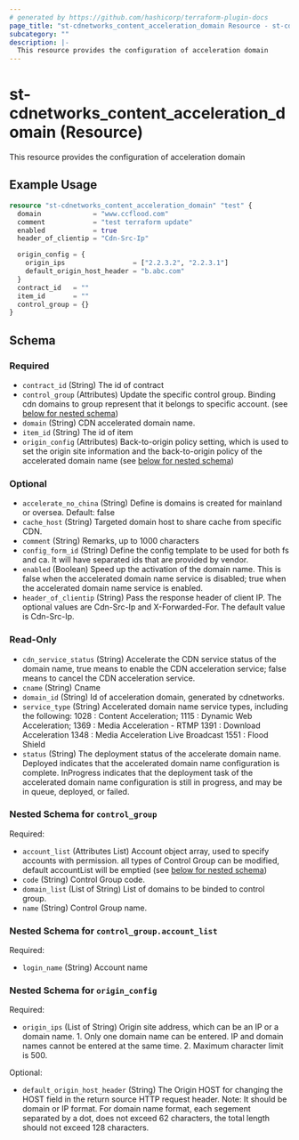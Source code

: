 ```yaml
---
# generated by https://github.com/hashicorp/terraform-plugin-docs
page_title: "st-cdnetworks_content_acceleration_domain Resource - st-cdnetworks"
subcategory: ""
description: |-
  This resource provides the configuration of acceleration domain
---
```


# st-cdnetworks_content_acceleration_domain (Resource)

This resource provides the configuration of acceleration domain

## Example Usage

```terraform
resource "st-cdnetworks_content_acceleration_domain" "test" {
  domain             = "www.ccflood.com"
  comment            = "test terraform update"
  enabled            = true
  header_of_clientip = "Cdn-Src-Ip"

  origin_config = {
    origin_ips                 = ["2.2.3.2", "2.2.3.1"]
    default_origin_host_header = "b.abc.com"
  }
  contract_id   = ""
  item_id       = ""
  control_group = {}
}
```

<!-- schema generated by tfplugindocs -->
## Schema

### Required

- `contract_id` (String) The id of contract
- `control_group` (Attributes) Update the specific control group. Binding cdn domains to group represent that it belongs to specific account. (see [below for nested schema](#nestedatt--control_group))
- `domain` (String) CDN accelerated domain name.
- `item_id` (String) The id of item
- `origin_config` (Attributes) Back-to-origin policy setting, which is used to set the origin site information and the back-to-origin policy of the accelerated domain name (see [below for nested schema](#nestedatt--origin_config))

### Optional

- `accelerate_no_china` (String) Define is domains is created for mainland or oversea. Default: false
- `cache_host` (String) Targeted domain host to share cache from specific CDN.
- `comment` (String) Remarks, up to 1000 characters
- `config_form_id` (String) Define the config template to be used for both fs and ca. It will have separated ids that are provided by vendor.
- `enabled` (Boolean) Speed up the activation of the domain name. This is false when the accelerated domain name service is disabled; true when the accelerated domain name service is enabled.
- `header_of_clientip` (String) Pass the response header of client IP. The optional values are Cdn-Src-Ip and X-Forwarded-For. The default value is Cdn-Src-Ip.

### Read-Only

- `cdn_service_status` (String) Accelerate the CDN service status of the domain name, true means to enable the CDN acceleration service; false means to cancel the CDN acceleration service.
- `cname` (String) Cname
- `domain_id` (String) Id of acceleration domain, generated by cdnetworks.
- `service_type` (String) Accelerated domain name service types, including the following: 1028 : Content Acceleration; 1115 : Dynamic Web Acceleration; 1369 : Media Acceleration - RTMP 1391 : Download Acceleration 1348 : Media Acceleration Live Broadcast 1551 : Flood Shield
- `status` (String) The deployment status of the accelerate domain name. Deployed indicates that the accelerated domain name configuration is complete. InProgress indicates that the deployment task of the accelerated domain name configuration is still in progress, and may be in queue, deployed, or failed.

<a id="nestedatt--control_group"></a>
### Nested Schema for `control_group`

Required:

- `account_list` (Attributes List) Account object array, used to specify accounts with permission. all types of Control Group can be modified, default accountList will be emptied (see [below for nested schema](#nestedatt--control_group--account_list))
- `code` (String) Control Group code.
- `domain_list` (List of String) List of domains to be binded to control group.
- `name` (String) Control Group name.

<a id="nestedatt--control_group--account_list"></a>
### Nested Schema for `control_group.account_list`

Required:

- `login_name` (String) Account name



<a id="nestedatt--origin_config"></a>
### Nested Schema for `origin_config`

Required:

- `origin_ips` (List of String) Origin site address, which can be an IP or a domain name.
						1. Only one domain name can be entered. IP and domain names cannot be entered at the same time.
						2. Maximum character limit is 500.

Optional:

- `default_origin_host_header` (String) The Origin HOST for changing the HOST field in the return source HTTP request header.
						Note: It should be domain or IP format. For domain name format, each segement separated by a dot, does not exceed 62 characters, the total length should not exceed 128 characters.
